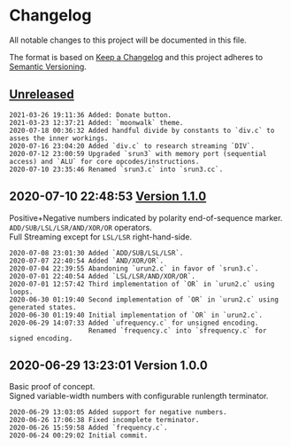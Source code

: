 # Changelog
All notable changes to this project will be documented in this file.

The format is based on [Keep a Changelog](http://keepachangelog.com/en/1.0.0/)
and this project adheres to [Semantic Versioning](http://semver.org/spec/v2.0.0.html).

## [Unreleased]

```
2021-03-26 19:11:36 Added: Donate button.
2021-03-23 12:37:21 Added: `moonwalk` theme.
2020-07-18 00:36:32 Added handful divide by constants to `div.c` to asses the inner workings.
2020-07-16 23:04:20 Added `div.c` to research streaming `DIV`.
2020-07-12 23:00:59 Upgraded `srun3` with memory port (sequential access) and `ALU` for core opcodes/instructions.
2020-07-10 23:35:46 Renamed `srun3.c` into `srun3.cc`.
```

## 2020-07-10 22:48:53 [Version 1.1.0]

Positive+Negative numbers indicated by polarity end-of-sequence marker.  
`ADD/SUB/LSL/LSR/AND/XOR/OR` operators.  
Full Streaming except for `LSL/LSR` right-hand-side.  

```
2020-07-08 23:01:30 Added `ADD/SUB/LSL/LSR`.
2020-07-07 22:40:54 Added `AND/XOR/OR`.
2020-07-04 22:39:55 Abandoning `urun2.c` in favor of `srun3.c`.
2020-07-01 22:40:54 Added `LSL/LSR/AND/XOR/OR`.
2020-07-01 12:57:42 Third implementation of `OR` in `urun2.c` using loops.
2020-06-30 01:19:40 Second implementation of `OR` in `urun2.c` using generated states.
2020-06-30 01:19:40 Initial implementation of `OR` in `urun2.c`.
2020-06-29 14:07:33 Added `ufrequency.c` for unsigned encoding.
                    Renamed `frequency.c` into `sfrequency.c` for signed encoding. 
```

## 2020-06-29 13:23:01 Version 1.0.0

Basic proof of concept.  
Signed variable-width numbers with configurable runlength terminator.  

```
2020-06-29 13:03:05 Added support for negative numbers.
2020-06-26 17:06:38 Fixed incomplete terminator.
2020-06-26 15:59:58 Added `frequency.c`.
2020-06-24 00:29:02 Initial commit.
```

[Unreleased]: https://github.com/RockingShip/armonika/compare/v1.1.0...HEAD
[Version 1.1.0]: https://github.com/RockingShip/armonika/compare/v1.0.0...v1.1.0
